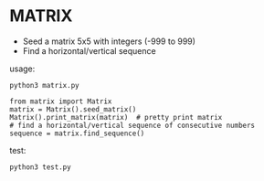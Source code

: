 MATRIX
=======

- Seed a matrix 5x5 with integers (-999 to 999)
- Find a horizontal/vertical sequence

usage:

`python3 matrix.py`

```
from matrix import Matrix
matrix = Matrix().seed_matrix()
Matrix().print_matrix(matrix)  # pretty print matrix
# find a horizontal/vertical sequence of consecutive numbers
sequence = matrix.find_sequence()
```
test:

`python3 test.py`

